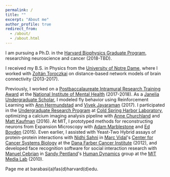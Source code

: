```yaml
---
permalink: /
title: ""
excerpt: "About me"
author_profile: true
redirect_from: 
  - /about/
  - /about.html
---
```

I am pursuing a Ph.D. in the [Harvard Biophysics Graduate Program](https://biophysics.fas.harvard.edu/), researching neuroscience and cancer (2018-TBD). 

I received my B.S. in Physics from the [University of Notre Dame](https://physics.nd.edu/), where I worked with [Zoltán Toroczkai](http://obelix.phys.nd.edu/) on distance-based network models of brain connectivity (2013-2017).

Previously, I worked on a [Postbaccalaureate Intramural Research Training Award](https://www.training.nih.gov/programs/postbac_irta) at the [National Institute of Mental Health](https://www.nimh.nih.gov/index.shtml) (2017-2018). As a [Janelia Undergraduate Scholar](https://www.janelia.org/you-janelia/students-postdocs/undergraduate-scholars-program), I modeled fly behavior using Reinforcement Learning with [Ann Hermundstad](https://www.janelia.org/lab/hermundstad-lab) and [Vivek Jayaraman](https://www.janelia.org/lab/jayaraman-lab) (2017). I participated in the [Undergraduate Research Program](https://www.cshl.edu/education/undergraduate-research-program/) at [Cold Spring Harbor Laboratory](https://www.cshl.edu/), optimizing a calcium imaging analysis pipeline with [Anne Churchland](http://churchlandlab.labsites.cshl.edu/) and [Matt Kaufman](https://sites.google.com/site/antimatt/) (2016). At MIT, I prototyped methods for reconstructing neurons from Expansion Microscopy with [Adam Marblestone](http://web.mit.edu/amarbles/www/index.html) and [Ed Boyden](http://syntheticneurobiology.org/) (2015). Even earlier, I assisted with Yeast-Two Hybrid assays of protein-protein interactions with [Nidhi Sahni](https://faculty.mdanderson.org/profiles/nidhi_sahni.html) in [Marc Vidal](https://www.dfhcc.harvard.edu/insider/member-detail/member/marc-vidal-phd/)'s [Center for Cancer Systems Biology](https://ccsb.dana-farber.org/) at the [Dana Farber Cancer Institute](https://www.dana-farber.org/) (2012), and developed face recognition software for social interaction research with [Manuel Cebrian](https://www.media.mit.edu/people/cebrian/overview/) in [Sandy Pentland](https://www.media.mit.edu/people/sandy/overview/)'s [Human Dynamics](https://www.media.mit.edu/groups/human-dynamics/overview/) group at the [MIT Media Lab](https://www.media.mit.edu/) (2010). 

Page me at barabasi(a)fas(d)harvard(d)edu.
